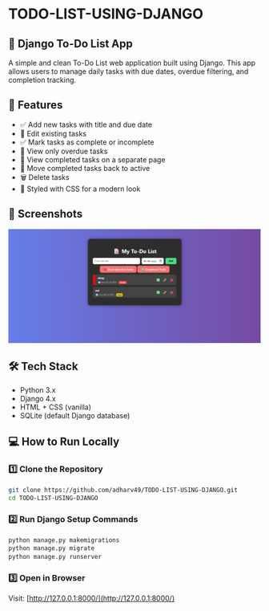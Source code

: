 # TODO-LIST-USING-DJANGO

## 📝 Django To-Do List App

A simple and clean To-Do List web application built using Django.
This app allows users to manage daily tasks with due dates, overdue filtering, and completion tracking.

## 🚀 Features

* ✅ Add new tasks with title and due date
* 📝 Edit existing tasks
* ✅ Mark tasks as complete or incomplete
* 🔴 View only overdue tasks
* 📁 View completed tasks on a separate page
* 🔁 Move completed tasks back to active
* 🗑️ Delete tasks
* 🎨 Styled with CSS for a modern look

## 📸 Screenshots

![To-Do List UI](https://github.com/Keerthanak167/TODO-LIST-USING-DJANGO/blob/main/output/todo1.png)


## 🛠️ Tech Stack

* Python 3.x
* Django 4.x
* HTML + CSS (vanilla)
* SQLite (default Django database)

## 💻 How to Run Locally

### 1️⃣ Clone the Repository

```bash
git clone https://github.com/adharv49/TODO-LIST-USING-DJANGO.git
cd TODO-LIST-USING-DJANGO
```

### 2️⃣ Run Django Setup Commands

```bash
python manage.py makemigrations
python manage.py migrate
python manage.py runserver
```

### 3️⃣ Open in Browser

Visit: [http://127.0.0.1:8000/](http://127.0.0.1:8000/)


